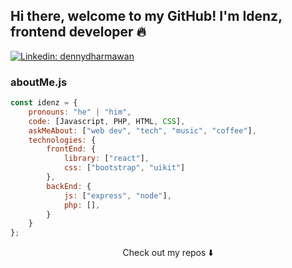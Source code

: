 ## Hi there, welcome to my GitHub! I'm Idenz, frontend developer 🔥

[![Linkedin: dennydharmawan](https://img.shields.io/badge/-denny-blue?style=flat-square&logo=Linkedin&logoColor=white&link=https://https://www.linkedin.com/in/denny-dharmawan/)](https://www.linkedin.com/in/denny-dharmawan/)

<!-- ![](https://visitor-badge.glitch.me/badge?page_id=amadoabaca.amadoabaca) -->

### aboutMe.js

```javascript
const idenz = {
    pronouns: "he" | "him",
    code: [Javascript, PHP, HTML, CSS],
    askMeAbout: ["web dev", "tech", "music", "coffee"],
    technologies: {
        frontEnd: {
            library: ["react"],
            css: ["bootstrap", "uikit"]
        },
        backEnd: {
            js: ["express", "node"],
            php: [],
        }        
    }
};
```

<p align="center">
Check out my repos ⬇️  
</p>


<!---
idenz/idenz is a ✨ special ✨ repository because its `README.md` (this file) appears on your GitHub profile.
You can click the Preview link to take a look at your changes.
--->
